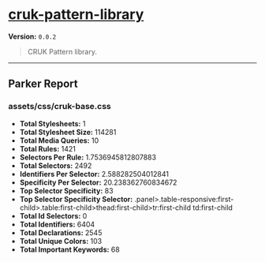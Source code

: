 # [cruk-pattern-library]( https://github.com/CRUKorg/cruk-pattern-library )

**Version:** `0.0.2`

> CRUK Pattern library.

* * *

## Parker Report

### assets/css/cruk-base.css

- **Total Stylesheets:** 1
- **Total Stylesheet Size:** 114281
- **Total Media Queries:** 10
- **Total Rules:** 1421
- **Selectors Per Rule:** 1.7536945812807883
- **Total Selectors:** 2492
- **Identifiers Per Selector:** 2.588282504012841
- **Specificity Per Selector:** 20.238362760834672
- **Top Selector Specificity:** 83
- **Top Selector Specificity Selector:** .panel>.table-responsive:first-child>.table:first-child>thead:first-child>tr:first-child td:first-child
- **Total Id Selectors:** 0
- **Total Identifiers:** 6404
- **Total Declarations:** 2545
- **Total Unique Colors:** 103
- **Total Important Keywords:** 68
